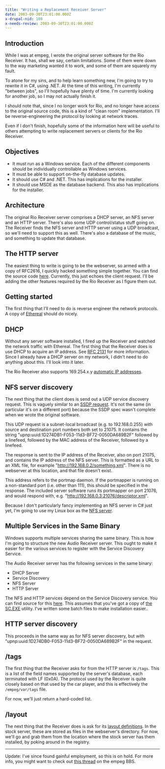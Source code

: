 ```yaml
---
title: "Writing a Replacement Receiver Server"
date: 2003-09-30T23:01:00.000Z
x-drupal-nid: 109
x-needs-review: 2003-09-30T23:01:00.000Z
---
```

## Introduction

While I was at empeg, I wrote the original server software for the Rio Receiver. It has, shall we say, certain limitations. Some of them were down to the way marketing wanted it to work, and some of them are squarely my fault.

To atone for my sins, and to help learn something new, I'm going to try to rewrite it in C#, using .NET. At the time of this writing, I'm currently "between jobs", so I'll hopefully have plenty of time. I'm currently looking for another job, so I may not actually finish it.

I should note that, since I no longer work for Rio, and no longer have access to the original source code, this is a kind of "clean room" implementation. I'll be reverse-engineering the protocol by looking at network traces.

Even if I don't finish, hopefully some of the information here will be useful to others attempting to write replacement servers or clients for the Rio Receiver.

## Objectives

*   It must run as a Windows service. Each of the different components should be individually controllable as Windows services.
*   It must be able to support on-the-fly database updates.
*   It should use C# and .NET. This has implications for the installer.
*   It should use MSDE as the database backend. This also has implications for the installer.

## Architecture

The original Rio Receiver server comprises a DHCP server, an NFS server and an HTTP server. There's also some UDP control/status stuff going on. The Receiver finds the NFS server and HTTP server using a UDP broadcast, so we'll need to support this as well. There's also a database of the music, and something to update that database.

## The HTTP server

The easiest thing to write is going to be the webserver, so armed with a copy of RFC2616, I quickly hacked something simple together. You can find the source code [here](/node/view/46). Currently, this just echoes the client request. I'll be adding the other features required by the Rio Receiver as I figure them out.

## Getting started

The first thing that I'll need to do is reverse engineer the network protocols. A copy of [Ethereal](http://www.ethereal.com/) should do nicely.

## DHCP

Without any server software installed, I fired up the Receiver and watched the network traffic with Ethereal. The first thing that the Receiver does is use DHCP to acquire an IP address. See [RFC 2131](http://www.ietf.org/rfc/rfc2131.txt) for more information. Since I already have a DHCP server on my network, I didn't need to do anything about this. I'll look into it later.

The Rio Receiver also supports 169.254.x.y [automatic IP addresses](http://www.upnp.org/download/draft-ietf-zeroconf-ipv4-linklocal-01-Apr.txt).

## NFS server discovery

The next thing that the client does is send out a UDP service discovery request. This is vaguely similar to an [SSDP request](http://www.upnp.org/download/draft_cai_ssdp_v1_03.txt). It's not the same (in particular it's on a different port) because the SSDP spec wasn't complete when we wrote the original software.

This UDP request is a subnet-local broadcast (e.g. to 192.168.0.255) with source and destination port numbers both set to 21075\. It contains the string "upnp:uuid:1D274DB1-F053-11d3-BF72-0050DA689B2F" followed by a linefeed, followed by the MAC address of the Receiver, followed by a linefeed.

The response is sent to the IP address of the Receiver, also on port 21075, and contains the IP address of the NFS server. This is formatted as a URL to an XML file, for example "http://192.168.0.2/something.xml". There is no webserver at this location, and that file doesn't exist.

This address refers to the portmap daemon. If the portmapper is running on a non-standard port (i.e. other than 111), this should be specified in the response. The included server software runs its portmapper on port 21076, and would respond with, e.g. "http://192.168.0.3:21076/descriptor.xml".

Because I don't particularly fancy implementing an NFS server in C# just yet, I'm going to use my Linux box as the [NFS server](/node/view/14).

## Multiple Services in the Same Binary

Windows supports multiple services sharing the same binary. This is how I'm going to structure the new Audio Receiver server. This ought to make it easier for the various services to register with the Service Discovery Service.

The Audio Receiver server has the following services in the same binary:

*   DHCP Server
*   Service Discovery
*   NFS Server
*   HTTP Server

The NFS and HTTP services depend on the Service Discovery service.
You can find source for this [here](/node/view/45). This assumes that you've got a copy of [the SC.EXE](http://msdn.microsoft.com/archive/default.asp?url=/archive/en-us/dnarpic/html/msdn_scmslite.asp) utility. I've written some batch files to make installation easier..

## HTTP server discovery

This proceeds in the same way as for NFS server discovery, but with "upnp:uuid:1D274DB0-F053-11d3-BF72-0050DA689B2F" in the request.

## /tags

The first thing that the Receiver asks for from the HTTP server is `/tags`. This is a list of the field names supported by the server's database, each terminated with LF (0x0A). The protocol used by the Receiver is quite closely based on that used by the car player, and this is effectively the `/empeg/var/tags` file.

For now, we'll just return a hard-coded list.

## /layout

The next thing that the Receiver does is ask for its [layout definitions](/node/view/12). In the stock server, these are stored as files in the webserver's directory. For now, we'll go and grab them from the location where the stock server has them installed, by poking around in the registry.

* * *

Update: I've since found gainful employment, so this is on hold. For more info, you might want to check out [this thread](http://empeg.comms.net/php/showthreaded.php?Cat=&Board=hackers_prog&Number=181804) on the empeg BBS.
